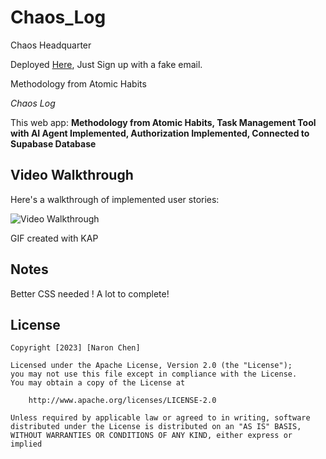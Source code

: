 # Chaos_Log
 Chaos Headquarter
 
Deployed [Here](taupe-gnome-c16df5.netlify.app/), Just Sign up with a fake email.

Methodology from Atomic Habits

*Chaos Log*

This web app: **Methodology from Atomic Habits, Task Management Tool with AI Agent Implemented, Authorization Implemented, Connected to Supabase Database**

## Video Walkthrough

Here's a walkthrough of implemented user stories:

<img src='https://i.imgur.com/wlQAWWi.gif' title='Video Walkthrough' width='' alt='Video Walkthrough' />

GIF created with KAP  

## Notes

Better CSS needed ! A lot to complete!

## License

    Copyright [2023] [Naron Chen]

    Licensed under the Apache License, Version 2.0 (the "License");
    you may not use this file except in compliance with the License.
    You may obtain a copy of the License at

        http://www.apache.org/licenses/LICENSE-2.0

    Unless required by applicable law or agreed to in writing, software
    distributed under the License is distributed on an "AS IS" BASIS,
    WITHOUT WARRANTIES OR CONDITIONS OF ANY KIND, either express or implied
